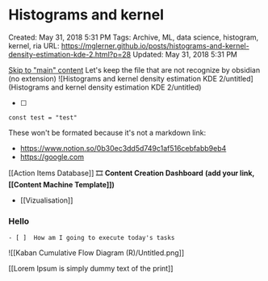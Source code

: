 # Histograms and kernel

Created: May 31, 2018 5:31 PM
Tags: Archive, ML, data science, histogram, kernel, ria
URL: https://mglerner.github.io/posts/histograms-and-kernel-density-estimation-kde-2.html?p=28
Updated: May 31, 2018 5:31 PM

[Skip to "main" content](https://mglerner.github.io/posts/histograms-and-kernel-density-estimation-kde-2.html?p=28#content)
Let's keep the file that are not recognize by obsidian (no extension)
![Histograms and kernel density estimation KDE 2/untitled](Histograms and kernel density estimation KDE 2/untitled)

-   [ ]

```
const test = "test"
```

These won't be formated because it's not a markdown link:

-   https://www.notion.so/0b30ec3dd5d749c1af516cebfabb9eb4
-   https://google.com

[[Action Items Database]]
🎞️ **Content Creation Dashboard** **(add your link, [[Content Machine Template]])**

-   [[Vizualisation]]

### Hello

    - [ ]  How am I going to execute today's tasks

![[Kaban Cumulative Flow Diagram (R)/Untitled.png]]

[[Lorem Ipsum is simply dummy text of the print]]

